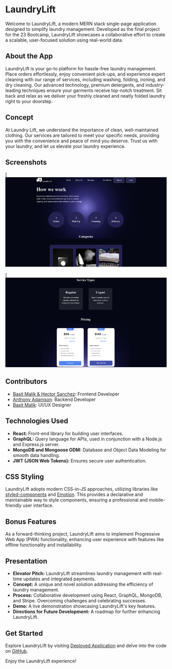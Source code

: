 # LaundryLift

Welcome to LaundryLift, a modern MERN stack single-page application designed to simplify laundry management. Developed as the final project for the 23 Bootcamp, LaundryLift showcases a collaborative effort to create a scalable, user-focused solution using real-world data.

## About the App

LaundryLift is your go-to platform for hassle-free laundry management. Place orders effortlessly, enjoy convenient pick-ups, and experience expert cleaning with our range of services, including washing, folding, ironing, and dry cleaning. Our advanced technology, premium detergents, and industry-leading techniques ensure your garments receive top-notch treatment. Sit back and relax as we deliver your freshly cleaned and neatly folded laundry right to your doorstep.

## Concept

At Laundry Lift, we understand the importance of clean, well-maintained clothing. Our services are tailored to meet your specific needs, providing you with the convenience and peace of mind you deserve. Trust us with your laundry, and let us elevate your laundry experience.

## Screenshots

[![Screenshot 1](Homepage-Screenshot-1.png)


[![Screenshot 2](Homepage-Screenshot-2.png)


## Contributors

- [Basit Malik & Hector Sanchez](#): Frontend Developer
- [Anthony Adamson](#): Backend Developer
- [Basit Malik](#): UI/UX Designer

## Technologies Used

- **React:** Front-end library for building user interfaces.
- **GraphQL:** Query language for APIs, used in conjunction with a Node.js and Express.js server.
- **MongoDB and Mongoose ODM:** Database and Object Data Modeling for smooth data handling.
- **JWT (JSON Web Tokens):** Ensures secure user authentication.

## CSS Styling

LaundryLift adopts modern CSS-in-JS approaches, utilizing libraries like [styled-components](https://styled-components.com/) and [Emotion](https://emotion.sh/docs/introduction). This provides a declarative and maintainable way to style components, ensuring a professional and mobile-friendly user interface.

## Bonus Features

As a forward-thinking project, LaundryLift aims to implement Progressive Web App (PWA) functionality, enhancing user experience with features like offline functionality and installability.

## Presentation

- **Elevator Pitch:** LaundryLift streamlines laundry management with real-time updates and integrated payments.
- **Concept:** A unique and novel solution addressing the efficiency of laundry management.
- **Process:** Collaborative development using React, GraphQL, MongoDB, and Stripe. Overcoming challenges and celebrating successes.
- **Demo:** A live demonstration showcasing LaundryLift's key features.
- **Directions for Future Development:** A roadmap for further enhancing LaundryLift.

## Get Started

Explore LaundryLift by visiting [Deployed Application](#) and delve into the code on [GitHub](#).

Enjoy the LaundryLift experience!
